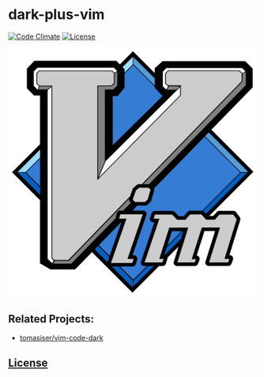 # dark-plus-vim
[![Code Climate](https://img.shields.io/codeclimate/issues/github/me-and/mdf.svg)](https://github.com/dunstontc/dark-plus-vim/issues)
[![License](https://img.shields.io/github/license/dunstontc/dark-plus-vim.svg)](https://github.com/dunstontc/dark-plus-vim/blob/master/LICENSE)

<div align="center">
    <img src="https://raw.githubusercontent.com/dunstontc/assets/master/images/vim-vscode.svg" alt="vs_vim"/>
</div>

## Related Projects:
  - [tomasiser/vim-code-dark](https://github.com/tomasiser/vim-code-dark)

## [License](https://github.com/dunstontc/dark-plus-vim/blob/master/LICENSE)

